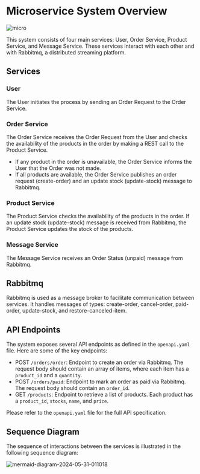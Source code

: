 # Microservice System Overview
![micro](https://github.com/dwiadi-dd/microservices_revou/assets/156978380/8f0b3554-a95c-4a85-8b38-a4e63b2b6f24)

This system consists of four main services: User, Order Service, Product Service, and Message Service. These services interact with each other and with Rabbitmq, a distributed streaming platform.

## Services

### User

The User initiates the process by sending an Order Request to the Order Service.

### Order Service

The Order Service receives the Order Request from the User and checks the availability of the products in the order by making a REST call to the Product Service.

- If any product in the order is unavailable, the Order Service informs the User that the Order was not made.
- If all products are available, the Order Service publishes an order request (create-order) and an update stock (update-stock) message to Rabbitmq.

### Product Service

The Product Service checks the availability of the products in the order. If an update stock (update-stock) message is received from Rabbitmq, the Product Service updates the stock of the products.

### Message Service

The Message Service receives an Order Status (unpaid) message from Rabbitmq.

## Rabbitmq

Rabbitmq is used as a message broker to facilitate communication between services. It handles messages of types: create-order, cancel-order, paid-order, update-stock, and restore-canceled-item.

## API Endpoints

The system exposes several API endpoints as defined in the `openapi.yaml` file. Here are some of the key endpoints:

- POST `/orders/order`: Endpoint to create an order via Rabbitmq. The request body should contain an array of items, where each item has a `product_id` and a `quantity`.
- POST `/orders/paid`: Endpoint to mark an order as paid via Rabbitmq. The request body should contain an `order_id`.
- GET `/products`: Endpoint to retrieve a list of products. Each product has a `product_id`, `stocks`, `name`, and `price`.

Please refer to the `openapi.yaml` file for the full API specification.

## Sequence Diagram

The sequence of interactions between the services is illustrated in the following sequence diagram:

![mermaid-diagram-2024-05-31-011018](https://github.com/dwiadi-dd/microservices_revou/assets/156978380/d6c4037e-e99a-47f5-93f5-8f95ed5a9558)

